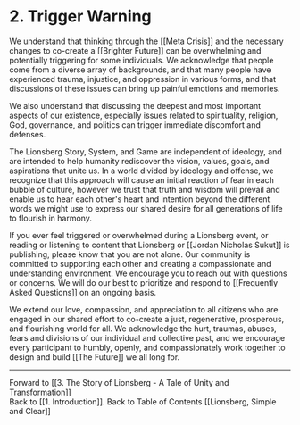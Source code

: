 # 2. Trigger Warning

We understand that thinking through the [[Meta Crisis]] and the necessary changes to co-create a [[Brighter Future]] can be overwhelming and potentially triggering for some individuals. We acknowledge that people come from a diverse array of backgrounds, and that many people have experienced trauma, injustice, and oppression in various forms, and that discussions of these issues can bring up painful emotions and memories. 

We also understand that discussing the deepest and most important aspects of our existence, especially issues related to spirituality, religion, God, governance, and politics can trigger immediate discomfort and defenses. 

The Lionsberg Story, System, and Game are independent of ideology, and are intended to help humanity rediscover the vision, values, goals, and aspirations that unite us. In a world divided by ideology and offense, we recognize that this approach will cause an initial reaction of fear in each bubble of culture, however we trust that truth and wisdom will prevail and enable us to hear each other's heart and intention beyond the different words we might use to express our shared desire for all generations of life to flourish in harmony. 

If you ever feel triggered or overwhelmed during a Lionsberg event, or reading or listening to content that Lionsberg or [[Jordan Nicholas Sukut]] is publishing, please know that you are not alone. Our community is committed to supporting each other and creating a compassionate and understanding environment. We encourage you to reach out with questions or concerns. We will do our best to prioritize and respond to [[Frequently Asked Questions]] on an ongoing basis. 

We extend our love, compassion, and appreciation to all citizens who are engaged in our shared effort to co-create a just, regenerative, prosperous, and flourishing world for all. We acknowledge the hurt, traumas, abuses, fears and divisions of our individual and collective past, and we encourage every participant to humbly, openly, and compassionately work together to design and build [[The Future]] we all long for. 

____
Forward to [[3. The Story of Lionsberg - A Tale of Unity and Transformation]]  
Back to [[1.  Introduction]]. 
Back to Table of Contents [[Lionsberg, Simple and Clear]]